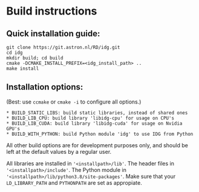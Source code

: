 # Build instructions

## Quick installation guide:
```
git clone https://git.astron.nl/RD/idg.git
cd idg
mkdir build; cd build
cmake -DCMAKE_INSTALL_PREFIX=<idg_install_path> ..
make install
```

## Installation options:
(Best: use `ccmake` or `cmake -i` to configure all options.)
```
* BUILD_STATIC_LIBS: build static libraries, instead of shared ones
* BUILD_LIB_CPU: build library 'libidg-cpu' for usage on CPU's
* BUILD_LIB_CUDA: build library 'libidg-cuda' for usage on Nvidia GPU's
* BUILD_WITH_PYTHON: build Python module 'idg' to use IDG from Python
```
All other build options are for development purposes only, and should be
left at the default values by a regular user.

All libraries are installed in `'<installpath>/lib'`. The header files in
`'<installpath>/include'`. The Python module in
`'<installpath>/lib/python3.8/site-packages'`. Make sure that your
`LD_LIBRARY_PATH` and `PYTHONPATH` are set as appropiate.
